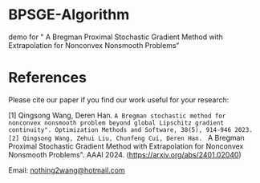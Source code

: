 # BPSGE-Algorithm
demo for " A Bregman Proximal Stochastic Gradient Method with Extrapolation for Nonconvex Nonsmooth Problems“


# References
Please cite our paper if you find our work useful for your research:

[1] Qingsong Wang, Deren Han. ``A Bregman stochastic method for nonconvex nonsmooth problem beyond global Lipschitz gradient continuity". Optimization Methods and Software, 38(5), 914-946 2023.
[2] Qingsong Wang, Zehui Liu, Chunfeng Cui, Deren Han. `` A Bregman Proximal Stochastic Gradient Method with Extrapolation for Nonconvex Nonsmooth Problems".  AAAI 2024. (https://arxiv.org/abs/2401.02040)


Email: nothing2wang@hotmail.com
